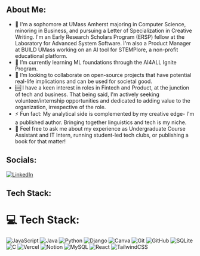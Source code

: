 ## About Me:
- 🔭 I'm a sophomore at UMass Amherst majoring in Computer Science, minoring in Business, and pursuing a Letter of Specialization in Creative Writing. I'm an Early Research Scholars Program (ERSP) fellow at the Laboratory for Advanced System Software. I'm also a Product Manager at BUILD UMass working on an AI tool for STEMPlore, a non-profit educational platform. 
- 🌱 I’m currently learning ML foundations through the AI4ALL Ignite Program. 
- 🤝 I’m looking to collaborate on open-source projects that have potential real-life implications and can be used for societal good.
- 🆘 I have a keen interest in roles in Fintech and Product, at the junction of tech and business. That being said, I'm actively seeking volunteer/internship opportunities and dedicated to adding value to the organization, irrespective of the role.
- ⚡ Fun fact: My analytical side is complemented by my creative edge- I'm a published author. Bringing together linguistics and tech is my niche.
- 💬 Feel free to ask me about my experience as Undergraduate Course Assistant and IT Intern, running student-led tech clubs, or publishing a book for that matter!

## Socials:
[![LinkedIn](https://img.shields.io/badge/LinkedIn-%230077B5.svg?logo=linkedin&logoColor=white)](https://www.linkedin.com/in/urvi-gupta-266b18302/)

## Tech Stack:

# 💻 Tech Stack:
![JavaScript](https://img.shields.io/badge/javascript-%23323330.svg?style=for-the-badge&logo=javascript&logoColor=%23F7DF1E) ![Java](https://img.shields.io/badge/java-%23ED8B00.svg?style=for-the-badge&logo=openjdk&logoColor=white) ![Python](https://img.shields.io/badge/python-3670A0?style=for-the-badge&logo=python&logoColor=ffdd54) ![Django](https://img.shields.io/badge/django-%23092E20.svg?style=for-the-badge&logo=django&logoColor=white) ![Canva](https://img.shields.io/badge/Canva-%2300C4CC.svg?style=for-the-badge&logo=Canva&logoColor=white) ![Git](https://img.shields.io/badge/git-%23F05033.svg?style=for-the-badge&logo=git&logoColor=white) ![GitHub](https://img.shields.io/badge/github-%23121011.svg?style=for-the-badge&logo=github&logoColor=white) ![SQLite](https://img.shields.io/badge/sqlite-%2307405e.svg?style=for-the-badge&logo=sqlite&logoColor=white) ![C](https://img.shields.io/badge/c-%2300599C.svg?style=for-the-badge&logo=c&logoColor=white) ![Vercel](https://img.shields.io/badge/vercel-%23000000.svg?style=for-the-badge&logo=vercel&logoColor=white) ![Notion](https://img.shields.io/badge/Notion-%23000000.svg?style=for-the-badge&logo=notion&logoColor=white) ![MySQL](https://img.shields.io/badge/mysql-4479A1.svg?style=for-the-badge&logo=mysql&logoColor=white) ![React](https://img.shields.io/badge/react-%2320232a.svg?style=for-the-badge&logo=react&logoColor=%2361DAFB) ![TailwindCSS](https://img.shields.io/badge/tailwindcss-%2338B2AC.svg?style=for-the-badge&logo=tailwind-css&logoColor=white)


